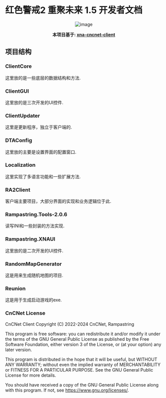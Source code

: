 # 红色警戒2 重聚未来 1.5 开发者文档
<div align="center">

![image](https://socialify.git.ci/Snowy-Studio/RF-Client/image?description=1&font=Inter&forks=1&issues=1&language=1&name=1&owner=1&pulls=1&stargazers=1&theme=Auto)

**本项目基于: [xna-cncnet-client](https://github.com/CnCNet/xna-cncnet-client)**

</div>

## 项目结构

### ClientCore

这里放的是一些底层的数据结构和方法.

### ClientGUI

这里放的是三次开发的UI控件.

### ClientUpdater

这里是更新程序，独立于客户端的.

### DTAConfig

这里放的主要是设置界面的配置窗口.

### Localization

这里实现了多语言功能和一些扩展方法.

### RA2Client

客户端主要项目，大部分界面的实现和业务逻辑位于此.

### Rampastring.Tools-2.0.6

读写INI和一些封装的方法实现.

### Rampastring.XNAUI

这里放的是二次开发的UI控件.

### RandomMapGenerator

这是用来生成随机地图的项目.

### Reunion

这是用于生成启动游戏的exe.

### CnCNet License

CnCNet Client
Copyright (C) 2022-2024 CnCNet, Rampastring

This program is free software: you can redistribute it and/or modify
it under the terms of the GNU General Public License as published by
the Free Software Foundation, either version 3 of the License, or
(at your option) any later version.

This program is distributed in the hope that it will be useful,
but WITHOUT ANY WARRANTY; without even the implied warranty of
MERCHANTABILITY or FITNESS FOR A PARTICULAR PURPOSE.  See the
GNU General Public License for more details.

You should have received a copy of the GNU General Public License
along with this program.  If not, see <https://www.gnu.org/licenses/>.
